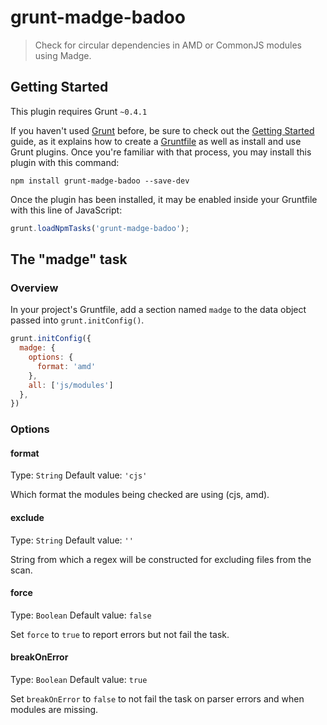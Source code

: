 # grunt-madge-badoo

> Check for circular dependencies in AMD or CommonJS modules using Madge.

## Getting Started
This plugin requires Grunt `~0.4.1`

If you haven't used [Grunt](http://gruntjs.com/) before, be sure to check out the [Getting Started](http://gruntjs.com/getting-started) guide, as it explains how to create a [Gruntfile](http://gruntjs.com/sample-gruntfile) as well as install and use Grunt plugins. Once you're familiar with that process, you may install this plugin with this command:

```shell
npm install grunt-madge-badoo --save-dev
```

Once the plugin has been installed, it may be enabled inside your Gruntfile with this line of JavaScript:

```js
grunt.loadNpmTasks('grunt-madge-badoo');
```

## The "madge" task

### Overview
In your project's Gruntfile, add a section named `madge` to the data object passed into `grunt.initConfig()`.

```js
grunt.initConfig({
  madge: {
	options: {
	  format: 'amd'
	},
	all: ['js/modules']
  },
})
```

### Options

#### format
Type: `String`
Default value: `'cjs'`

Which format the modules being checked are using (cjs, amd).

#### exclude
Type: `String`
Default value: `''`

String from which a regex will be constructed for excluding files from the scan.

#### force
Type: `Boolean`
Default value: `false`

Set `force` to `true` to report errors but not fail the task.

#### breakOnError
Type: `Boolean`
Default value: `true`

Set `breakOnError` to `false` to not fail the task on parser errors and when modules are missing.